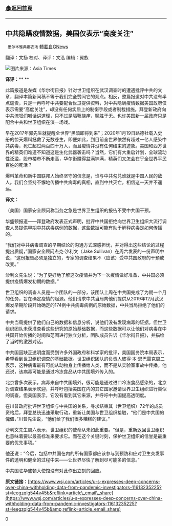 ###  [:house:返回首頁](https://github.com/ourhimalayas/txt)
---

## 中共隐瞒疫情数据，美国仅表示“高度关注”
` 墨尔本雅典娜农场` [轉載自GNews](https://gnews.org/zh-hans/910585/)

翻译：文扬
校对、译评：文泓
编辑：翼族

![]()![](https://gnews.org/wp-content/uploads/2021/02/Picture3-6.png)图片来源：Asia Times

**译评：**** **

此篇报道是左媒《华尔街日报》针对世卫组织在武汉调查时的遭遇批评中共的文章，翻译本篇新闻稿不等于我们完全赞同它的观点。相反，整篇报道对中共没有半点谴责，只是一再呼吁中共要配合世卫提供资料，对中共隐瞒疫情数据美国政府仅表示需要“高度关注”，却没有任何实质上的制衡手段或者制裁措施。拜登新政府向中共流氓们喊话讲道理，只不过是隔靴挠痒，聊胜于无。也许美国新一届政府只是配合中共和世卫组织在演一场戏。

早在2017年郭先生就提醒全世界“黑暗即将到来”；2020年1月19日路德社载入史册的惊天爆料拯救了无数苍生，即便如此，到目前全世界依然有超过一亿人感染中共病毒，死亡超过两百四十万人，而且疫情并没有任何结束的迹象。美国和西方世界的精英们难道不知道这是生化武器袭击吗？当然，它们有大重启计划，全球流动性泛滥，股市楼市不断走高，华尔街赚得盆满钵满，精英们又怎会在乎全世界平民百姓的死活？

爆料革命和新中国联邦人始终坚守的信念是，谁与中共勾兑谁就是中国人民的敌人。我们会坚持不懈地传播中共病毒的真相，直到中共灭亡，相信这一天并不遥远。

**译文：**

（美国）国家安全顾问称当务之急是世界卫生组织的报告不受中共国干预。

华盛顿报道——拜登政府发表正式声明，批评中共国拒绝向世界卫生组织大流行调查人员提供早期中共病毒病例的数据，这些数据可能有助于解释病毒是如何传播的。

“我们对中共病毒调查的早期结论的沟通方式深感担忧，并对得出这些结论的过程提出质疑，”国家安全顾问杰克·沙利文（Jake Sullivan）在周六发表的一份声明中说，“这份报告必须是独立的，专家的调查结果不（应该）受中共国政府的干预或改变。”

沙利文先生说：“为了更好地了解这次疫情并为下一次疫情做好准备，中共国必须提供疫情爆发初期的数据。”

世卫组织的调查人员是一个团队的一部分，该团队上周在中共国完成了为期一个月的任务，旨在确定疫情的起源。他们请求中共当局向他们提供从2019年12月武汉爆发早期阶段开始确定的174例中共病毒病例的原始数据，中共当局拒绝了他们的请求。

中共当局提供了他们自己的数据和信息分析，说他们没有发现病毒的证据。但世卫组织团队未获准查看这些研究的原始基础数据，而这些数据可以让他们对病毒在中共国开始传播的时间和范围进行独立分析，团队成员告诉《华尔街日报》，并描绘了当时的激烈对话。

中共国因缺乏透明度而受到许多外国政府和科学家的批评，美国国务院本周表示，希望看到世卫组织调查的基础数据。世卫组织团队的负责人彼得·本·恩巴雷克周二表示，这种病毒最有可能从动物身上传播给人类，而不是从实验室事故中传播。他还说，该病毒可能是通过冷冻食品从中共国境外传入的。

北京曾多次表示，病毒来自中共国境外，很可能是通过进口冷冻食品感染的，北京对调查结果表示欢迎，并呼吁包括美国在内的其它国家邀请世界卫生组织进行类似的调查。但美国表示，它没有看到其它来源，并呼吁中共国提高透明度。

在川普政府批评世卫组织与中共国的关系，寻求结束其（世卫组织）72年的成员资格后，拜登总统迅速采取行动，重新让美国与世卫组织接触，“他们是中共国的傀儡，”川普先生说，“他们给了我们很多糟糕的建议。”

沙利文先生周六表示，世卫组织的使命从未如此重要。“但是，重新返回世卫组织也意味着要以最高标准来要求它。而在这个关键时刻，保护世卫组织的信誉是最重要的优先事项。”

他还说：“今后，包括中共国在内的所有国家都应该参与到预防和应对卫生突发事件的透明和健全的过程中来——让世界尽快了解到尽可能多的信息。”

中共国驻华盛顿大使馆没有对此作出立刻的回应。

**原文链接：**[https://www.wsj.com/articles/u-s-expresses-deep-concerns-over-china-withholding-data-from-pandemic-investigators-11613235225?st=leegzqlg544v45b&reflink=article\_email\_share](https://www.wsj.com/articles/u-s-expresses-deep-concerns-over-china-withholding-data-from-pandemic-investigators-11613235225?st=leegzqlg544v45b&amp;reflink=article_email_share)

0
